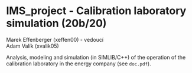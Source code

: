 # IMS_project - Calibration laboratory simulation (20b/20)
Marek Effenberger (xeffen00) - vedoucí <br>
Adam Valík (xvalik05) <br>

Analysis, modeling and simulation (in SIMLIB/C++) of the operation of the calibration laboratory in the energy company (see ```doc.pdf```).

